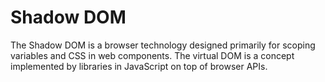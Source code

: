 # Shadow DOM

The Shadow DOM is a browser technology designed primarily for scoping variables and CSS in web components. The virtual DOM is a concept implemented by libraries in JavaScript on top of browser APIs.
